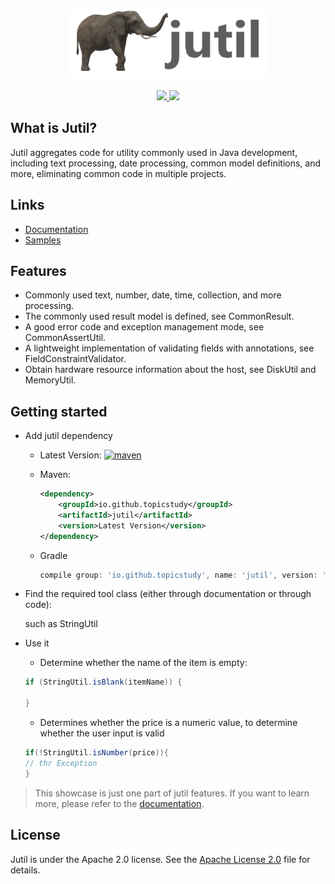 <p align="center">
  <img width="320" src="https://github.com/topicstudy/files/blob/main/img/logo/logo-jutil.png?raw=true">
</p>

<p align="center">
  <a href="https://www.apache.org/licenses/LICENSE-2.0">
    <img src="https://img.shields.io/badge/license-Apache%202-4EB1BA.svg?style=flat-square"/>
  </a>
  <a href="https://search.maven.org/search?q=g:io.github.topicstudy%20AND%20a:jutil">
    <img src="https://img.shields.io/maven-central/v/io.github.topicstudy/jutil.svg?style=flat-square"/>
  </a>
</p>


## What is Jutil?

Jutil aggregates code for utility commonly used in Java development, including text processing, date processing, common model definitions, and more, eliminating common code in multiple projects.

## Links

- [Documentation](https://topicstudys-organization.gitbook.io/open-source-doc/jutil)
- [Samples](https://github.com/topicstudy/jutil/tree/master/src/test/java/cn/topicstudy/jutil)

## Features

-   Commonly used text, number, date, time, collection,  and more processing.
-   The commonly used result model is defined, see CommonResult.
-   A good error code and exception management mode, see CommonAssertUtil.
-   A lightweight implementation of validating fields with annotations, see FieldConstraintValidator.
-   Obtain hardware resource information about the host, see DiskUtil and MemoryUtil.

## Getting started

- Add jutil dependency

  - Latest Version: [![maven](https://img.shields.io/maven-central/v/io.github.topicstudy/jutil.svg?style=flat-square)](https://search.maven.org/search?q=g:io.github.topicstudy%20AND%20a:jutil)

  - Maven:

    ```xml
    <dependency>
        <groupId>io.github.topicstudy</groupId>
        <artifactId>jutil</artifactId>
        <version>Latest Version</version>
    </dependency>
    ```

  - Gradle

    ```groovy
    compile group: 'io.github.topicstudy', name: 'jutil', version: 'Latest Version'
    ```

- Find the required tool class (either through documentation or through code): 

  such as StringUtil
  
- Use it

  -  Determine whether the name of the item is empty: 
  
  ``` java
  if (StringUtil.isBlank(itemName)) {
      
  }
  ```

  - Determines whether the price is a numeric value, to determine whether the user input is valid
  ``` java
  if(!StringUtil.isNumber(price)){
  // thr Exception
  }
  ```
  
> This showcase is just one part of jutil features. If you want to learn more, please refer to the [documentation](https://topicstudys-organization.gitbook.io/open-source-doc/jutil).

## License

Jutil is under the Apache 2.0 license. See the [Apache License 2.0](http://www.apache.org/licenses/LICENSE-2.0) file for details.
